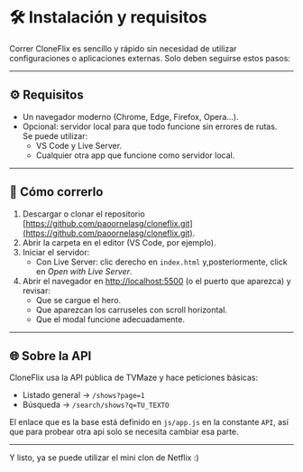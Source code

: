 # 🛠️ Instalación y requisitos  

Correr CloneFlix es sencillo y rápido sin necesidad de utilizar configuraciones o aplicaciones externas. Solo deben seguirse estos pasos:  

---

## ⚙️ Requisitos
- Un navegador moderno (Chrome, Edge, Firefox, Opera…).  
- Opcional: servidor local para que todo funcione sin errores de rutas.  
  Se puede utilizar:  
  - VS Code y Live Server.
  - Cualquier otra app que funcione como servidor local.

---

## 👾 Cómo correrlo  
1. Descargar o clonar el repositorio [https://github.com/paoornelasg/cloneflix.git](https://github.com/paoornelasg/cloneflix.git).  
2. Abrir la carpeta en el editor (VS Code, por ejemplo).  
3. Iniciar el servidor:  
   - Con Live Server: clic derecho en `index.html` y,posteriormente, click en *Open with Live Server*.  
4. Abrir el navegador en [http://localhost:5500](http://localhost:5500) (o el puerto que aparezca) y revisar:  
   - Que se cargue el hero.  
   - Que aparezcan los carruseles con scroll horizontal.  
   - Que el modal funcione adecuadamente.  

---

## 🌐 Sobre la API  
CloneFlix usa la API pública de TVMaze y hace peticiones básicas:  
- Listado general → `/shows?page=1`  
- Búsqueda → `/search/shows?q=TU_TEXTO`  

El enlace que es la base está definido en `js/app.js` en la constante `API`, así que para probear otra api solo se necesita cambiar esa parte.  

---

Y listo, ya se puede utilizar el mini clon de Netflix :) 

